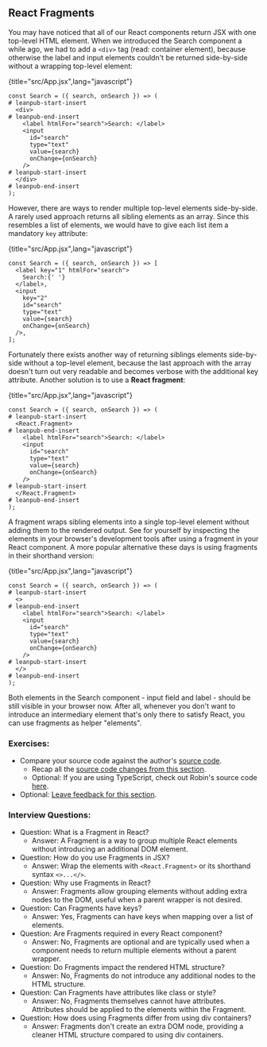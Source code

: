 ## React Fragments

You may have noticed that all of our React components return JSX with one top-level HTML element. When we introduced the Search component a while ago, we had to add a `<div>` tag (read: container element), because otherwise the label and input elements couldn't be returned side-by-side without a wrapping top-level element:

{title="src/App.jsx",lang="javascript"}
~~~~~~~
const Search = ({ search, onSearch }) => (
# leanpub-start-insert
  <div>
# leanpub-end-insert
    <label htmlFor="search">Search: </label>
    <input
      id="search"
      type="text"
      value={search}
      onChange={onSearch}
    />
# leanpub-start-insert
  </div>
# leanpub-end-insert
);
~~~~~~~

However, there are ways to render multiple top-level elements side-by-side. A rarely used approach returns all sibling elements as an array. Since this resembles a list of elements, we would have to give each list item a mandatory `key` attribute:

{title="src/App.jsx",lang="javascript"}
~~~~~~~
const Search = ({ search, onSearch }) => [
  <label key="1" htmlFor="search">
    Search:{' '}
  </label>,
  <input
    key="2"
    id="search"
    type="text"
    value={search}
    onChange={onSearch}
  />,
];
~~~~~~~

Fortunately there exists another way of returning siblings elements side-by-side without a top-level element, because the last approach with the array doesn't turn out very readable and becomes verbose with the additional key attribute. Another solution is to use a **React fragment**:

{title="src/App.jsx",lang="javascript"}
~~~~~~~
const Search = ({ search, onSearch }) => (
# leanpub-start-insert
  <React.Fragment>
# leanpub-end-insert
    <label htmlFor="search">Search: </label>
    <input
      id="search"
      type="text"
      value={search}
      onChange={onSearch}
    />
# leanpub-start-insert
  </React.Fragment>
# leanpub-end-insert
);
~~~~~~~

A fragment wraps sibling elements into a single top-level element without adding them to the rendered output. See for yourself by inspecting the elements in your browser's development tools after using a fragment in your React component. A more popular alternative these days is using fragments in their shorthand version:

{title="src/App.jsx",lang="javascript"}
~~~~~~~
const Search = ({ search, onSearch }) => (
# leanpub-start-insert
  <>
# leanpub-end-insert
    <label htmlFor="search">Search: </label>
    <input
      id="search"
      type="text"
      value={search}
      onChange={onSearch}
    />
# leanpub-start-insert
  </>
# leanpub-end-insert
);
~~~~~~~

Both elements in the Search component - input field and label - should be still visible in your browser now. After all, whenever you don't want to introduce an intermediary element that's only there to satisfy React, you can use fragments as helper "elements".

### Exercises:

* Compare your source code against the author's [source code](https://bit.ly/3u4IimX).
  * Recap all the [source code changes from this section](https://bit.ly/3S0MLPH).
  * Optional: If you are using TypeScript, check out Robin's source code [here](https://bit.ly/3SfRv2B).
* Optional: [Leave feedback for this section](https://forms.gle/kNpEySPZzckNe6f96).

### Interview Questions:

* Question: What is a Fragment in React?
  * Answer: A Fragment is a way to group multiple React elements without introducing an additional DOM element.
* Question: How do you use Fragments in JSX?
  * Answer: Wrap the elements with `<React.Fragment>` or its shorthand syntax `<>...</>`.
* Question: Why use Fragments in React?
  * Answer: Fragments allow grouping elements without adding extra nodes to the DOM, useful when a parent wrapper is not desired.
* Question: Can Fragments have keys?
  * Answer: Yes, Fragments can have keys when mapping over a list of elements.
* Question: Are Fragments required in every React component?
  * Answer: No, Fragments are optional and are typically used when a component needs to return multiple elements without a parent wrapper.
* Question: Do Fragments impact the rendered HTML structure?
  * Answer: No, Fragments do not introduce any additional nodes to the HTML structure.
* Question: Can Fragments have attributes like class or style?
  * Answer: No, Fragments themselves cannot have attributes. Attributes should be applied to the elements within the Fragment.
* Question: How does using Fragments differ from using div containers?
  * Answer: Fragments don't create an extra DOM node, providing a cleaner HTML structure compared to using div containers.
